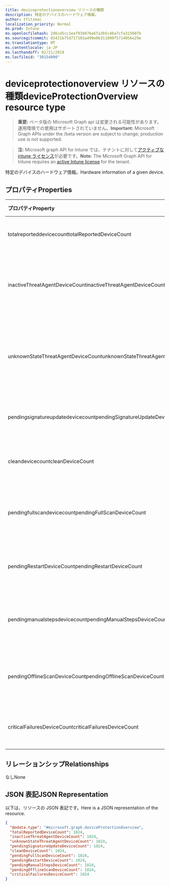 ```yaml
---
title: deviceprotectionoverview リソースの種類
description: 特定のデバイスのハードウェア情報。
author: tfitzmac
localization_priority: Normal
ms.prod: Intune
ms.openlocfilehash: 2d6cd5cc1eef939476a6fa3b5c46a7cfa315607b
ms.sourcegitcommit: 03421b75d717101a499e0b311890f5714056e29e
ms.translationtype: MT
ms.contentlocale: ja-JP
ms.lasthandoff: 02/21/2019
ms.locfileid: "30154090"
---
```

# <a name="deviceprotectionoverview-resource-type"></a><span data-ttu-id="5b0ac-103">deviceprotectionoverview リソースの種類</span><span class="sxs-lookup"><span data-stu-id="5b0ac-103">deviceProtectionOverview resource type</span></span>

> <span data-ttu-id="5b0ac-104">**重要:** ベータ版の Microsoft Graph api は変更される可能性があります。運用環境での使用はサポートされていません。</span><span class="sxs-lookup"><span data-stu-id="5b0ac-104">**Important:** Microsoft Graph APIs under the /beta version are subject to change; production use is not supported.</span></span>

> <span data-ttu-id="5b0ac-105">**注:** Microsoft graph API for Intune では、テナントに対して[アクティブな intune ライセンス](https://go.microsoft.com/fwlink/?linkid=839381)が必要です。</span><span class="sxs-lookup"><span data-stu-id="5b0ac-105">**Note:** The Microsoft Graph API for Intune requires an [active Intune license](https://go.microsoft.com/fwlink/?linkid=839381) for the tenant.</span></span>

<span data-ttu-id="5b0ac-106">特定のデバイスのハードウェア情報。</span><span class="sxs-lookup"><span data-stu-id="5b0ac-106">Hardware information of a given device.</span></span>

## <a name="properties"></a><span data-ttu-id="5b0ac-107">プロパティ</span><span class="sxs-lookup"><span data-stu-id="5b0ac-107">Properties</span></span>
|<span data-ttu-id="5b0ac-108">プロパティ</span><span class="sxs-lookup"><span data-stu-id="5b0ac-108">Property</span></span>|<span data-ttu-id="5b0ac-109">型</span><span class="sxs-lookup"><span data-stu-id="5b0ac-109">Type</span></span>|<span data-ttu-id="5b0ac-110">説明</span><span class="sxs-lookup"><span data-stu-id="5b0ac-110">Description</span></span>|
|:---|:---|:---|
|<span data-ttu-id="5b0ac-111">totalreporteddevicecount</span><span class="sxs-lookup"><span data-stu-id="5b0ac-111">totalReportedDeviceCount</span></span>|<span data-ttu-id="5b0ac-112">Int32</span><span class="sxs-lookup"><span data-stu-id="5b0ac-112">Int32</span></span>|<span data-ttu-id="5b0ac-113">デバイスの合計数。</span><span class="sxs-lookup"><span data-stu-id="5b0ac-113">Total device count.</span></span>|
|<span data-ttu-id="5b0ac-114">inactiveThreatAgentDeviceCount</span><span class="sxs-lookup"><span data-stu-id="5b0ac-114">inactiveThreatAgentDeviceCount</span></span>|<span data-ttu-id="5b0ac-115">Int32</span><span class="sxs-lookup"><span data-stu-id="5b0ac-115">Int32</span></span>|<span data-ttu-id="5b0ac-116">脅威エージェント数が非アクティブなデバイス</span><span class="sxs-lookup"><span data-stu-id="5b0ac-116">Device with inactive threat agent count</span></span>|
|<span data-ttu-id="5b0ac-117">unknownStateThreatAgentDeviceCount</span><span class="sxs-lookup"><span data-stu-id="5b0ac-117">unknownStateThreatAgentDeviceCount</span></span>|<span data-ttu-id="5b0ac-118">Int32</span><span class="sxs-lookup"><span data-stu-id="5b0ac-118">Int32</span></span>|<span data-ttu-id="5b0ac-119">不明な数の脅威エージェントの状態を持つデバイス。</span><span class="sxs-lookup"><span data-stu-id="5b0ac-119">Device with threat agent state as unknown count.</span></span>|
|<span data-ttu-id="5b0ac-120">pendingsignatureupdatedevicecount</span><span class="sxs-lookup"><span data-stu-id="5b0ac-120">pendingSignatureUpdateDeviceCount</span></span>|<span data-ttu-id="5b0ac-121">Int32</span><span class="sxs-lookup"><span data-stu-id="5b0ac-121">Int32</span></span>|<span data-ttu-id="5b0ac-122">署名数が古いデバイス。</span><span class="sxs-lookup"><span data-stu-id="5b0ac-122">Device with old signature count.</span></span>|
|<span data-ttu-id="5b0ac-123">cleandevicecount</span><span class="sxs-lookup"><span data-stu-id="5b0ac-123">cleanDeviceCount</span></span>|<span data-ttu-id="5b0ac-124">Int32</span><span class="sxs-lookup"><span data-stu-id="5b0ac-124">Int32</span></span>|<span data-ttu-id="5b0ac-125">デバイス数をクリーニングします。</span><span class="sxs-lookup"><span data-stu-id="5b0ac-125">Clean device count.</span></span>|
|<span data-ttu-id="5b0ac-126">pendingfullscandevicecount</span><span class="sxs-lookup"><span data-stu-id="5b0ac-126">pendingFullScanDeviceCount</span></span>|<span data-ttu-id="5b0ac-127">Int32</span><span class="sxs-lookup"><span data-stu-id="5b0ac-127">Int32</span></span>|<span data-ttu-id="5b0ac-128">保留中のフルスキャンデバイス数。</span><span class="sxs-lookup"><span data-stu-id="5b0ac-128">Pending full scan device count.</span></span>|
|<span data-ttu-id="5b0ac-129">pendingRestartDeviceCount</span><span class="sxs-lookup"><span data-stu-id="5b0ac-129">pendingRestartDeviceCount</span></span>|<span data-ttu-id="5b0ac-130">Int32</span><span class="sxs-lookup"><span data-stu-id="5b0ac-130">Int32</span></span>|<span data-ttu-id="5b0ac-131">保留中の再起動デバイス数。</span><span class="sxs-lookup"><span data-stu-id="5b0ac-131">Pending restart device count.</span></span>|
|<span data-ttu-id="5b0ac-132">pendingmanualstepsdevicecount</span><span class="sxs-lookup"><span data-stu-id="5b0ac-132">pendingManualStepsDeviceCount</span></span>|<span data-ttu-id="5b0ac-133">Int32</span><span class="sxs-lookup"><span data-stu-id="5b0ac-133">Int32</span></span>|<span data-ttu-id="5b0ac-134">保留中の手動手順デバイス数。</span><span class="sxs-lookup"><span data-stu-id="5b0ac-134">Pending manual steps device count.</span></span>|
|<span data-ttu-id="5b0ac-135">pendingOfflineScanDeviceCount</span><span class="sxs-lookup"><span data-stu-id="5b0ac-135">pendingOfflineScanDeviceCount</span></span>|<span data-ttu-id="5b0ac-136">Int32</span><span class="sxs-lookup"><span data-stu-id="5b0ac-136">Int32</span></span>|<span data-ttu-id="5b0ac-137">保留中のオフラインスキャンデバイス数。</span><span class="sxs-lookup"><span data-stu-id="5b0ac-137">Pending offline scan device count.</span></span>|
|<span data-ttu-id="5b0ac-138">criticalFailuresDeviceCount</span><span class="sxs-lookup"><span data-stu-id="5b0ac-138">criticalFailuresDeviceCount</span></span>|<span data-ttu-id="5b0ac-139">Int32</span><span class="sxs-lookup"><span data-stu-id="5b0ac-139">Int32</span></span>|<span data-ttu-id="5b0ac-140">重大なエラーデバイス数。</span><span class="sxs-lookup"><span data-stu-id="5b0ac-140">Critical failures device count.</span></span>|

## <a name="relationships"></a><span data-ttu-id="5b0ac-141">リレーションシップ</span><span class="sxs-lookup"><span data-stu-id="5b0ac-141">Relationships</span></span>
<span data-ttu-id="5b0ac-142">なし</span><span class="sxs-lookup"><span data-stu-id="5b0ac-142">None</span></span>

## <a name="json-representation"></a><span data-ttu-id="5b0ac-143">JSON 表記</span><span class="sxs-lookup"><span data-stu-id="5b0ac-143">JSON Representation</span></span>
<span data-ttu-id="5b0ac-144">以下は、リソースの JSON 表記です。</span><span class="sxs-lookup"><span data-stu-id="5b0ac-144">Here is a JSON representation of the resource.</span></span>
<!-- {
  "blockType": "resource",
  "@odata.type": "microsoft.graph.deviceProtectionOverview"
}
-->
``` json
{
  "@odata.type": "#microsoft.graph.deviceProtectionOverview",
  "totalReportedDeviceCount": 1024,
  "inactiveThreatAgentDeviceCount": 1024,
  "unknownStateThreatAgentDeviceCount": 1024,
  "pendingSignatureUpdateDeviceCount": 1024,
  "cleanDeviceCount": 1024,
  "pendingFullScanDeviceCount": 1024,
  "pendingRestartDeviceCount": 1024,
  "pendingManualStepsDeviceCount": 1024,
  "pendingOfflineScanDeviceCount": 1024,
  "criticalFailuresDeviceCount": 1024
}
```




